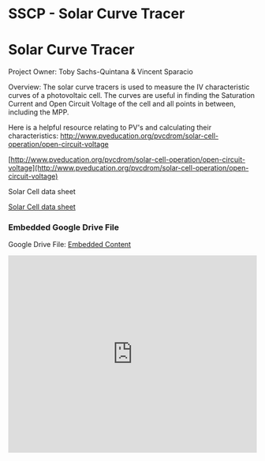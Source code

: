 # SSCP - Solar Curve Tracer

# Solar Curve Tracer

Project Owner: Toby Sachs-Quintana & Vincent Sparacio

Overview: The solar curve tracers is used to measure the IV characteristic curves of a photovoltaic cell. The curves are useful in finding the Saturation Current and Open Circuit Voltage of the cell and all points in between, including the MPP.

Here is a helpful resource relating to PV's and calculating their characteristics: http://www.pveducation.org/pvcdrom/solar-cell-operation/open-circuit-voltage

[http://www.pveducation.org/pvcdrom/solar-cell-operation/open-circuit-voltage](http://www.pveducation.org/pvcdrom/solar-cell-operation/open-circuit-voltage)

Solar Cell data sheet

[Solar Cell data sheet](http://www.kyletsai.com/uploads/9/7/5/3/9753015/sunpower_c60_bin_ghi.pdf)

[](https://drive.google.com/folderview?id=1DgpF1q7tWCwAlSqkjWqeAE5q-ZwmzOaw)

### Embedded Google Drive File

Google Drive File: [Embedded Content](https://drive.google.com/embeddedfolderview?id=1DgpF1q7tWCwAlSqkjWqeAE5q-ZwmzOaw#list)

<iframe width="100%" height="400" src="https://drive.google.com/embeddedfolderview?id=1DgpF1q7tWCwAlSqkjWqeAE5q-ZwmzOaw#list" frameborder="0"></iframe>

